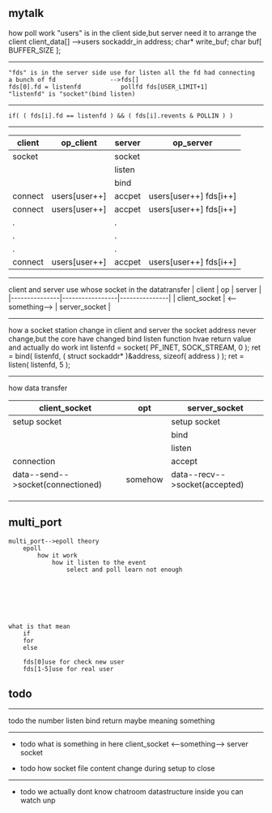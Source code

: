 ## mytalk

how poll work
    "users" is in the client side,but server need it to arrange the client
    client_data[]				-->users 
    sockaddr_in address;
	char* write_buf;
	char buf[ BUFFER_SIZE ];


--- 

    "fds" is in the server side use for listen all the fd had connecting
    a bunch of fd               -->fds[]
    fds[0].fd = listenfd           pollfd fds[USER_LIMIT+1] 
    "listenfd" is "socket"(bind listen)


---
    if( ( fds[i].fd == listenfd ) && ( fds[i].revents & POLLIN ) ) 

---

| client  | op_client     | server | op_server              |
|---------|---------------|--------|------------------------|
| socket  |               | socket |                        |
|         |               | listen |                        |
|         |               | bind   |                        |
| connect | users[user++] | accpet | users[user++] fds[i++] |
| connect | users[user++] | accpet | users[user++] fds[i++] |
| .       |               | .      |                        |
| .       |               | .      |                        |
| .       |               | .      |                        |
| connect | users[user++] | accpet | users[user++] fds[i++] |


---
client and server use whose socket in the datatransfer
| client        | op              | server        |
|---------------|-----------------|---------------|
| client_socket | <--something--> | server_socket |


---
how a socket station change in client and server
    the socket address never change,but the core have changed 
    bind listen function hvae return value and actually do work
        int listenfd = socket( PF_INET, SOCK_STREAM, 0 );
        ret = bind( listenfd, ( struct sockaddr* )&address, sizeof( address ) );
        ret = listen( listenfd, 5 );

---
how data transfer

| client_socket                     | opt     | server_socket                 |
|-----------------------------------|---------|-------------------------------|
| setup socket                      |         | setup socket                  |
|                                   |         | bind                          |
|                                   |         | listen                        |
| connection                        |         | accept                        |
| data--send-->socket(connectioned) | somehow | data--recv-->socket(accepted) |
|                                   |         |                               |
|                                   |         |                               |
|                                   |         |                               |

## multi_port
    multi_port-->epoll theory
        epoll
            how it work
                how it listen to the event
                    select and poll learn not enough



        



    what is that mean
        if 
        for
        else

        fds[0]use for check new user
        fds[1-5]use for real user



















## todo 
---
todo the number listen bind return maybe meaning something


--- 
+ todo what is something in here
    client_socket   <--something-->   server socket  

+ todo how socket file content change during setup to close

---
+ todo we actually dont know chatroom datastructure inside 
    you can watch unp

